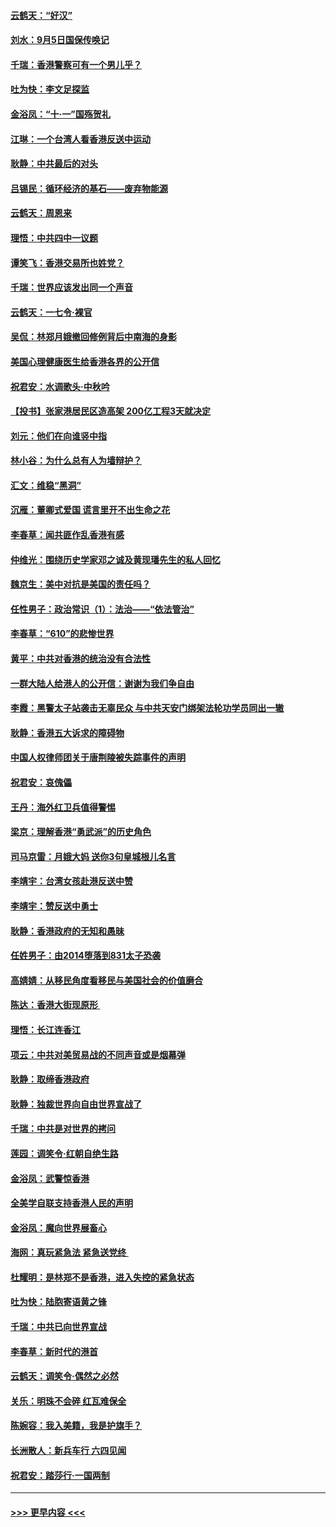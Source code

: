 #### [云鹤天：“好汉”](../pages/nsc993/n11513536.md?t=09111755) 
#### [刘水：9月5日国保传唤记](../pages/nsc993/n11513460.md?t=09111755) 
#### [千瑞：香港警察可有一个男儿乎？](../pages/nsc993/n11513109.md?t=09111755) 
#### [吐为快：李文足探监](../pages/nsc993/n11509622.md?t=09111755) 
#### [金浴凤：“十‧一”国殇贺礼](../pages/nsc993/n11509593.md?t=09111755) 
#### [江琳：一个台湾人看香港反送中运动](../pages/nsc993/n11509211.md?t=09111755) 
#### [耿静：中共最后的对头](../pages/nsc993/n11508308.md?t=09111755) 
#### [吕锡民：循环经济的基石——废弃物能源](../pages/nsc993/n11508212.md?t=09111755) 
#### [云鹤天：周恩来](../pages/nsc993/n11508055.md?t=09111755) 
#### [理悟：中共四中一议题](../pages/nsc993/n11507782.md?t=09111755) 
#### [谭笑飞：香港交易所也姓党？](../pages/nsc993/n11507753.md?t=09111755) 
#### [千瑞：世界应该发出同一个声音](../pages/nsc993/n11507290.md?t=09111755) 
#### [云鹤天：一七令‧裸官](../pages/nsc993/n11507177.md?t=09111755) 
#### [吴侃：林郑月娥撤回修例背后中南海的身影](../pages/nsc993/n11506876.md?t=09111755) 
#### [美国心理健康医生给香港各界的公开信](../pages/nsc993/n11506809.md?t=09111755) 
#### [祝君安：水调歌头‧中秋吟](../pages/nsc993/n11506758.md?t=09111755) 
#### [【投书】张家港居民区造高架 200亿工程3天就决定](../pages/nsc993/n11506682.md?t=09111755) 
#### [刘元：他们在向谁竖中指](../pages/nsc993/n11505384.md?t=09111755) 
#### [林小谷：为什么总有人为墙辩护？](../pages/nsc993/n11505226.md?t=09111755) 
#### [汇文：维稳“黑洞”](../pages/nsc993/n11504347.md?t=09111755) 
#### [沉雁：董卿式爱国 谎言里开不出生命之花](../pages/nsc993/n11503215.md?t=09111755) 
#### [李春草：闻共匪作乱香港有感](../pages/nsc993/n11503072.md?t=09111755) 
#### [仲维光：围绕历史学家邓之诚及黄现璠先生的私人回忆](../pages/nsc993/n11501330.md?t=09111755) 
#### [魏京生：美中对抗是美国的责任吗？](../pages/nsc993/n11500723.md?t=09111755) 
#### [任性男子：政治常识（1）：法治——“依法管治”](../pages/nsc993/n11500791.md?t=09111755) 
#### [李春草：“610”的悲惨世界](../pages/nsc993/n11501141.md?t=09111755) 
#### [黄平：中共对香港的统治没有合法性](../pages/nsc993/n11499473.md?t=09111755) 
#### [一群大陆人给港人的公开信：谢谢为我们争自由](../pages/nsc993/n11500402.md?t=09111755) 
#### [李霞：黑警太子站袭击无辜民众 与中共天安门绑架法轮功学员同出一辙](../pages/nsc993/n11499805.md?t=09111755) 
#### [耿静：香港五大诉求的障碍物](../pages/nsc993/n11497578.md?t=09111755) 
#### [中国人权律师团关于唐荆陵被失踪事件的声明](../pages/nsc993/n11500014.md?t=09111755) 
#### [祝君安：哀傀儡](../pages/nsc993/n11499776.md?t=09111755) 
#### [王丹：海外红卫兵值得警惕](../pages/nsc993/n11498138.md?t=09111755) 
#### [梁京：理解香港“勇武派”的历史角色](../pages/nsc993/n11498006.md?t=09111755) 
#### [司马京雷：月娥大妈  送你3句皇城根儿名言](../pages/nsc993/n11497885.md?t=09111755) 
#### [李靖宇：台湾女孩赴港反送中赞](../pages/nsc993/n11497721.md?t=09111755) 
#### [李靖宇：赞反送中勇士](../pages/nsc993/n11497452.md?t=09111755) 
#### [耿静：香港政府的无知和愚昧](../pages/nsc993/n11494238.md?t=09111755) 
#### [任姓男子：由2014堕落到831太子恐袭](../pages/nsc993/n11496683.md?t=09111755) 
#### [高婧婧：从移民角度看移民与美国社会的价值磨合](../pages/nsc993/n11495757.md?t=09111755) 
#### [陈达：香港大街现原形 ](../pages/nsc993/n11495441.md?t=09111755) 
#### [理悟：长江连香江](../pages/nsc993/n11495377.md?t=09111755) 
#### [项云：中共对美贸易战的不同声音或是烟幕弹](../pages/nsc993/n11494929.md?t=09111755) 
#### [耿静：取缔香港政府](../pages/nsc993/n11494218.md?t=09111755) 
#### [耿静：独裁世界向自由世界宣战了](../pages/nsc993/n11494190.md?t=09111755) 
#### [千瑞：中共是对世界的拷问](../pages/nsc993/n11493021.md?t=09111755) 
#### [莲园：调笑令‧红朝自绝生路](../pages/nsc993/n11493011.md?t=09111755) 
#### [金浴凤：武警惊香港](../pages/nsc993/n11492994.md?t=09111755) 
#### [全美学自联支持香港人民的声明](../pages/nsc993/n11492630.md?t=09111755) 
#### [金浴凤：魔向世界展畜心](../pages/nsc993/n11492599.md?t=09111755) 
#### [海网：真玩紧急法 紧急送党终 ](../pages/nsc993/n11492535.md?t=09111755) 
#### [杜耀明：是林郑不是香港，进入失控的紧急状态](../pages/nsc993/n11491420.md?t=09111755) 
#### [吐为快：陆胞寄语黄之锋](../pages/nsc993/n11491117.md?t=09111755) 
#### [千瑞：中共已向世界宣战](../pages/nsc993/n11490123.md?t=09111755) 
#### [李春草：新时代的港首](../pages/nsc993/n11489864.md?t=09111755) 
#### [云鹤天：调笑令·偶然之必然](../pages/nsc993/n11489701.md?t=09111755) 
#### [关乐：明珠不会碎 红瓦难保全](../pages/nsc993/n11489647.md?t=09111755) 
#### [陈婉容：我入美籍，我是护旗手？](../pages/nsc993/n11487908.md?t=09111755) 
#### [长洲散人：新兵车行 六四见闻](../pages/nsc993/n11487729.md?t=09111755) 
#### [祝君安：踏莎行‧一国两制](../pages/nsc993/n11487699.md?t=09111755) 

----
#### [ >>> 更早内容 <<< ](../indexes/nsc993-earlier.md)
